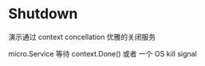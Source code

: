 # Shutdown

演示通过 context concellation 优雅的关闭服务

micro.Service 等待  context.Done() 或者 一个 OS kill signal
